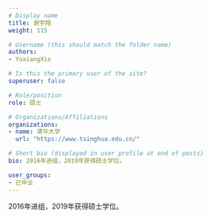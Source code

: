 ```yaml
---
# Display name
title: 谢宇翔
weight: 115

# Username (this should match the folder name)
authors:
- YuxiangXie

# Is this the primary user of the site?
superuser: false

# Role/position
role: 硕士

# Organizations/Affiliations
organizations:
- name: 清华大学
  url: "https://www.tsinghua.edu.cn/"

# Short bio (displayed in user profile at end of posts)
bio: 2016年进组，2019年获得硕士学位。

user_groups:
- 已毕业
---
```


2016年进组，2019年获得硕士学位。